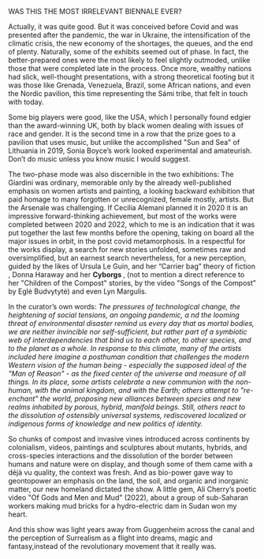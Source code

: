 
WAS THIS THE MOST IRRELEVANT BIENNALE EVER?

<p>
Actually, it was quite good. But it was conceived before Covid and was presented after the pandemic, the war in Ukraine, the intensification of the 
climatic crisis, the new economy of the shortages, the queues, and the end of plenty. Naturally, some of the exhibits seemed out of phase. 
In fact, the better-prepared ones were the most likely to feel slightly outmoded, unlike those that were completed late in the process. 
Once more, wealthy nations had slick, well-thought presentations, with a strong theoretical footing but it was those like Grenada, Venezuela, 
Brazil, some African nations, and even the Nordic pavilion, this time representing the Sámi tribe, that felt in touch with today.
</p>
<p>
Some big players were good, like the USA, which I personally found edgier than the award-winning UK, both by black women dealing with
issues of race and gender. It is the second time in a row that the prize goes to a pavilion that uses music, but unlike the accomplished
"Sun and Sea" of Lithuania in 2019, Sonia Boyce’s work looked experimental and amateurish. Don’t do music unless you know music I would suggest. </p>
<p>
The two-phase mode was also discernible in the two exhibitions: The Giardini was ordinary, memorable only by the already well-published 
emphasis on women artists and painting, a looking backward exhibition that paid homage to many forgotten or unrecognized, female mostly, artists. 
But the Arsenale was challenging. If Cecilia Alemani planned it in 2020  it is an impressive forward-thinking achievement, 
but most of the works were completed between 2020 and 2022, which to me is an indication that it was put together the last few months 
before the opening, taking on board all the major issues in orbit, in the post covid metamorphosis.  In a respectful for the works display,
a search for new stories unfolded, sometimes raw and oversimplified, but an earnest search nevertheless, for a new perception, guided by the
likes of Ursula Le Guin, and her “Carrier bag” theory of fiction , Donna Haraway and her <b> Cyborgs </b>, (not to mention a direct reference to her  "Children
of the Compost"  stories, by the video "Songs of the Compost" by Eglė Budvytytė) and even Lyn Margulis. 
</p>

 
<p>
In the curator’s own words: <i>The pressures of technological change, the heightening of social tensions, an ongoing pandemic, a
nd the looming threat of environmental disaster remind us every day that as mortal bodies, we are neither invincible 
nor self-sufficient, but rather part of a symbiotic web of interdependencies that bind us to each other, to other species, 
and to the planet as a whole. In response to this climate, many of the artists included here imagine a posthuman condition that 
challenges the modern Western vision of the human being - especially the supposed ideal of the "Man of Reason" - as the fixed center 
of the universe and measure of all things. In its place, some artists celebrate a new communion with the non-human, with the animal kingdom, 
and with the Earth; others attempt to "re-enchant" the world, proposing new alliances between species and new realms inhabited by porous, 
hybrid, manifold beings. Still, others react to the dissolution of ostensibly universal systems, rediscovered localized or indigenous forms 
of knowledge and new politics of identity. </i> 
</p>

 
<p>
So chunks of compost and invasive vines introduced across continents by colonialism, videos, paintings and sculptures about mutants, hybrids, 
and cross-species interactions and the dissolution of the border between humans and nature were on display, and though some of them came 
 with a déjà vu quality, the context was fresh.  And as
bio-power gave way to geontopower an emphasis on the land, the soil, and organic and inorganic matter, our new homeland dictated the show. 
 A little gem, Ali Cherry’s poetic video "Of Gods and Men and Mud" (2022), about a group of sub-Saharan workers making mud bricks for a 
hydro-electric dam in Sudan won my heart.
</p>

<p>
And this show was light years away from Guggenheim across the canal and the perception of Surrealism as a flight into dreams, magic and fantasy,instead of the
revolutionary movement that it really was.

